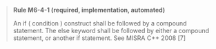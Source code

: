 > **Rule M6-4-1 (required, implementation, automated)**
>
> An if ( condition ) construct shall be followed by a compound
> statement. The else keyword shall be followed by either a compound
> statement, or another if statement.
> See MISRA C++ 2008 [7]
